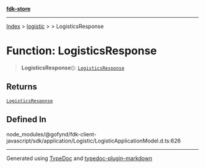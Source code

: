 [**fdk-store**](../../../README.md)
***

[Index](../../../API.md) > [logistic](../../README.md) > [<internal>](../README.md) > LogisticsResponse

# Function: LogisticsResponse

> **LogisticsResponse**(): [`LogisticsResponse`](../type-aliases/type-alias.LogisticsResponse.md)

## Returns

[`LogisticsResponse`](../type-aliases/type-alias.LogisticsResponse.md)

## Defined In

node\_modules/@gofynd/fdk-client-javascript/sdk/application/Logistic/LogisticApplicationModel.d.ts:626

***
Generated using [TypeDoc](https://typedoc.org/) and [typedoc-plugin-markdown](https://www.npmjs.com/package/typedoc-plugin-markdown)
